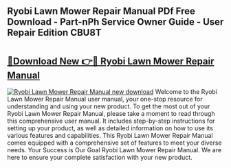 ## Ryobi Lawn Mower Repair Manual PDf Free Download - Part-nPh Service Owner Guide - User Repair Edition CBU8T

# <h2><a href="http://cf22580.oget.top/?id=Ryobi+Lawn+Mower+Repair+Manual">🔗Download New 👉🔴 Ryobi Lawn Mower Repair Manual</a></h2>

[![Ryobi Lawn Mower Repair Manual new download](https://i.imgur.com/5g1atiW.png)](http://cf22580.oget.top/?id=Ryobi+Lawn+Mower+Repair+Manual)
Welcome to the Ryobi Lawn Mower Repair Manual user manual, your one-stop resource for understanding and using your new product. To get the most out of your Ryobi Lawn Mower Repair Manual, please take a moment to read through this comprehensive user manual. It includes step-by-step instructions for setting up your product, as well as detailed information on how to use its various features and capabilities. This Ryobi Lawn Mower Repair Manual comes equipped with a comprehensive set of features to meet your diverse needs. Your Success is Our Goal Ryobi Lawn Mower Repair Manual. We are here to ensure your complete satisfaction with your new product.
